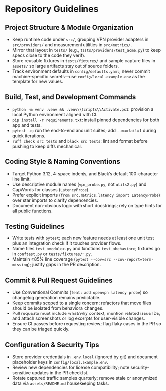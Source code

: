 # Repository Guidelines

## Project Structure & Module Organization
- Keep runtime code under `src/`, grouping VPN provider adapters in `src/providers/` and measurement utilities in `src/metrics/`.
- Mirror that layout in `tests/` (e.g., `tests/providers/test_acme.py`) to keep specs close to the code they verify.
- Store reusable fixtures in `tests/fixtures/` and sample capture files in `assets/` so large artifacts stay out of source folders.
- Track environment defaults in `config/defaults.yaml`; never commit machine-specific secrets—use `config/local.example.env` as the template for new values.

## Build, Test, and Development Commands
- `python -m venv .venv && .venv\\Scripts\\Activate.ps1`: provision a local Python environment aligned with CI.
- `pip install -r requirements.txt`: install pinned dependencies for both app and tests.
- `pytest -q`: run the end-to-end and unit suites; add `--maxfail=1` during quick iterations.
- `ruff check src tests` and `black src tests`: lint and format before pushing to keep diffs mechanical.

## Coding Style & Naming Conventions
- Target Python 3.12, 4-space indents, and Black’s default 100-character line limit.
- Use descriptive module names (`vpn_probe.py`, not `utils2.py`) and CapWords for classes (`LatencyProbe`).
- Prefer explicit imports (`from src.metrics.latency import LatencyProbe`) over star imports to clarify dependencies.
- Document non-obvious logic with short docstrings; rely on type hints for all public functions.

## Testing Guidelines
- Write tests with `pytest`; each new feature needs at least one unit test plus an integration check if it touches provider flows.
- Name files `test_<module>.py` and functions `test_<behavior>`; fixtures go in `conftest.py` or `tests/fixtures/*.py`.
- Maintain ≥85% line coverage (`pytest --cov=src --cov-report=term-missing`); justify gaps in the PR description.

## Commit & Pull Request Guidelines
- Use Conventional Commits (`feat: add openvpn latency probe`) so changelog generation remains predictable.
- Keep commits scoped to a single concern; refactors that move files should be isolated from behavioral changes.
- Pull requests must include what/why context, mention related issue IDs, and attach screenshots or log excerpts for user-visible changes.
- Ensure CI passes before requesting review; flag flaky cases in the PR so they can be triaged quickly.

## Configuration & Security Tips
- Store provider credentials in `.env.local` (ignored by git) and document placeholder keys in `config/local.example.env`.
- Review new dependencies for license compatibility; note security-sensitive updates in the PR checklist.
- Rotate captured traffic samples quarterly; remove stale or anonymized data via `assets/README.md` housekeeping tasks.
